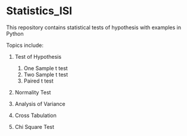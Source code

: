 # Statistics_ISI
This repository contains statistical tests of hypothesis with examples in Python

Topics include:

  1. Test of Hypothesis
 
      1. One Sample t test
      2. Two Sample t test
      3. Paired t test
      
  2. Normality Test
  3. Analysis of Variance
  4. Cross Tabulation
  5. Chi Square Test
